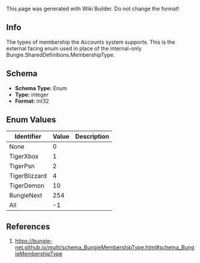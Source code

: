 <span class="wiki-builder">This page was generated with Wiki Builder. Do not change the format!</span>

## Info
The types of membership the Accounts system supports.  This is the external facing enum used in place of the internal-only Bungie.SharedDefinitions.MembershipType.

## Schema
* **Schema Type:** Enum
* **Type:** integer
* **Format:** int32

## Enum Values
Identifier | Value | Description
---------- | ----- | -----------
None | 0 | 
TigerXbox | 1 | 
TigerPsn | 2 | 
TigerBlizzard | 4 | 
TigerDemon | 10 | 
BungieNext | 254 | 
All | -1 | 

## References
1. https://bungie-net.github.io/multi/schema_BungieMembershipType.html#schema_BungieMembershipType
